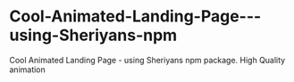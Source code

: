 # Cool-Animated-Landing-Page---using-Sheriyans-npm
Cool Animated Landing Page - using Sheriyans npm package. High Quality animation
